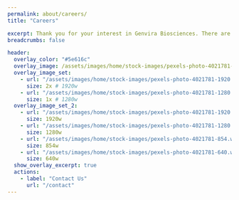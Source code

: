 ```yaml
---
permalink: about/careers/
title: "Careers"

excerpt: Thank you for your interest in Genvira Biosciences. There are no open positions at the moment. However, you may send your resume to [info@genvira.com](mailto:info@genvira.com) for potential future opportunities.
breadcrumbs: false

header:
  overlay_color: "#5e616c"
  overlay_image: /assets/images/home/stock-images/pexels-photo-4021781-1280.webp
  overlay_image_set:
    - url: "/assets/images/home/stock-images/pexels-photo-4021781-1920.webp"
      size: 2x # 1920w
    - url: "/assets/images/home/stock-images/pexels-photo-4021781-1280.webp"
      size: 1x # 1280w
  overlay_image_set_2:
    - url: "/assets/images/home/stock-images/pexels-photo-4021781-1920.webp"
      size: 1920w
    - url: "/assets/images/home/stock-images/pexels-photo-4021781-1280.webp"
      size: 1280w
    - url: "/assets/images/home/stock-images/pexels-photo-4021781-854.webp"
      size: 854w
    - url: "/assets/images/home/stock-images/pexels-photo-4021781-640.webp"
      size: 640w
  show_overlay_excerpt: true
  actions:
    - label: "Contact Us"
      url: "/contact"
---
```

